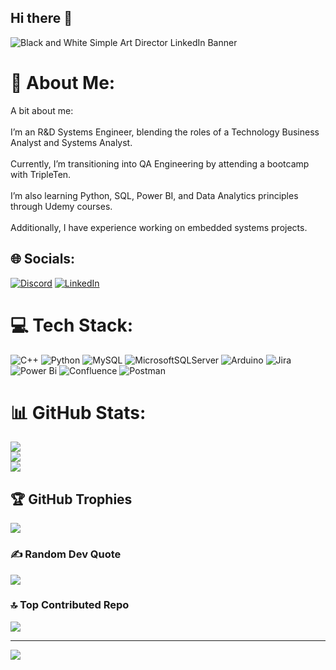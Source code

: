 ## Hi there 👋
![Black and White Simple Art Director LinkedIn Banner](https://github.com/user-attachments/assets/b902191e-8eab-43b9-bba0-1c4b9510a9dd)
# 💫 About Me:
A bit about me:<br><br>I’m an R&D Systems Engineer, blending the roles of a Technology Business Analyst and Systems Analyst.<br><br>Currently, I’m transitioning into QA Engineering by attending a bootcamp with TripleTen.<br><br> I’m also learning Python, SQL, Power BI, and Data Analytics principles through Udemy courses. <br><br>Additionally, I have experience working on embedded systems projects.


## 🌐 Socials:
[![Discord](https://img.shields.io/badge/Discord-%237289DA.svg?logo=discord&logoColor=white)](https://discord.gg/aduraan03) 
[![LinkedIn](https://img.shields.io/badge/LinkedIn-%230077B5.svg?logo=linkedin&logoColor=white)](https://www.linkedin.com/in/alejandro-duran-de-huerta/)

# 💻 Tech Stack:
![C++](https://img.shields.io/badge/c++-%2300599C.svg?style=for-the-badge&logo=c%2B%2B&logoColor=white) ![Python](https://img.shields.io/badge/python-3670A0?style=for-the-badge&logo=python&logoColor=ffdd54) ![MySQL](https://img.shields.io/badge/mysql-4479A1.svg?style=for-the-badge&logo=mysql&logoColor=white) ![MicrosoftSQLServer](https://img.shields.io/badge/Microsoft%20SQL%20Server-CC2927?style=for-the-badge&logo=microsoft%20sql%20server&logoColor=white) ![Arduino](https://img.shields.io/badge/-Arduino-00979D?style=for-the-badge&logo=Arduino&logoColor=white) ![Jira](https://img.shields.io/badge/jira-%230A0FFF.svg?style=for-the-badge&logo=jira&logoColor=white) ![Power Bi](https://img.shields.io/badge/power_bi-F2C811?style=for-the-badge&logo=powerbi&logoColor=black) ![Confluence](https://img.shields.io/badge/confluence-%23172BF4.svg?style=for-the-badge&logo=confluence&logoColor=white) ![Postman](https://img.shields.io/badge/Postman-FF6C37?style=for-the-badge&logo=postman&logoColor=white)
# 📊 GitHub Stats:
![](https://github-readme-stats.vercel.app/api?username=Aduraan03&theme=transparent&hide_border=false&include_all_commits=false&count_private=false)<br/>
![](https://github-readme-streak-stats.herokuapp.com/?user=Aduraan03&theme=transparent&hide_border=false)<br/>
![](https://github-readme-stats.vercel.app/api/top-langs/?username=Aduraan03&theme=transparent&hide_border=false&include_all_commits=false&count_private=false&layout=compact)

## 🏆 GitHub Trophies
![](https://github-profile-trophy.vercel.app/?username=Aduraan03&theme=material-palenight&no-frame=false&no-bg=true&margin-w=4)

### ✍️ Random Dev Quote
![](https://quotes-github-readme.vercel.app/api?type=horizontal&theme=tokyonight)

### 🔝 Top Contributed Repo
![](https://github-contributor-stats.vercel.app/api?username=Aduraan03&limit=5&theme=react&combine_all_yearly_contributions=true)

---
[![](https://visitcount.itsvg.in/api?id=Aduraan03&icon=0&color=3)](https://visitcount.itsvg.in)

<!-- Proudly created with GPRM ( https://gprm.itsvg.in ) -->
  

